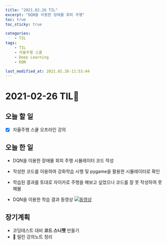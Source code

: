 ```yaml
---
title: "2021.02.26 TIL"
excerpt: "DQN을 이용한 장애물 회피 주행"
toc: true
toc_sticky: true

categories:
    - TIL 
tags:
    - TIL
    - 자율주행 스쿨
    - Deep Learning
    - DQN

last_modified_at: 2021.02.26-11:53:44
---
```

 
# 2021-02-26 TIL📓
## 오늘 할 일
- [x] 자율주행 스쿨 오프라인 강의

## 오늘 한 일
- DQN을 이용한 장애물 회피 주행 시뮬레이터 코드 작성
- 작성한 코드를 이용하여 강화학습 시행 및 pygame을 활용한 시뮬레이터로 확인
- 학습된 결과를 토대로 자이카로 주행을 해보고 싶었으나 코드를 잘 못 작성하여 못 해봄

- DQN을 이용한 학습 결과 동영상 
[![동영상](https://img.youtube.com/vi/zDrUaoGYkMo/0.jpg)](https://youtu.be/zDrUaoGYkMo)

## 장기계획
- 코딩테스트 대비 **코드 스니펫** 만들기
- 💫 밀린 강의노트 정리

